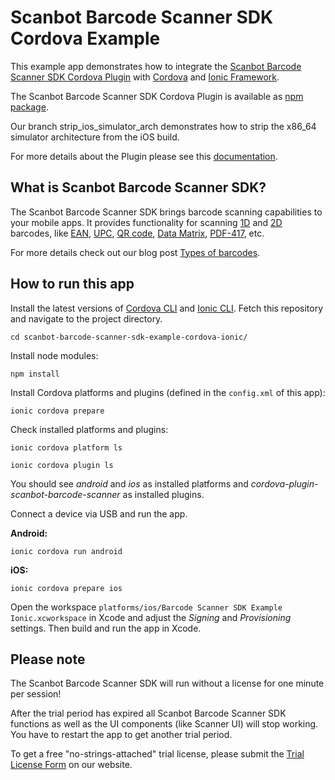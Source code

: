 # Scanbot Barcode Scanner SDK Cordova Example

This example app demonstrates how to integrate the [Scanbot Barcode Scanner SDK Cordova Plugin](https://scanbot.io/developer/cordova-barcode-scanner-plugin/) with [Cordova](https://cordova.apache.org) and [Ionic Framework](https://ionicframework.com).

The Scanbot Barcode Scanner SDK Cordova Plugin is available as [npm package](https://www.npmjs.com/package/cordova-plugin-scanbot-barcode-scanner).

Our branch strip_ios_simulator_arch demonstrates how to strip the x86_64 simulator architecture from the iOS build.

For more details about the Plugin please see this [documentation](https://docs.scanbot.io/barcode-scanner-sdk/cordova/introduction/).


## What is Scanbot Barcode Scanner SDK?

The Scanbot Barcode Scanner SDK brings barcode scanning capabilities to your mobile apps.
It provides functionality for scanning [1D](https://scanbot.io/products/barcode-software/1d-barcode-scanner/) and [2D](https://scanbot.io/products/barcode-software/2d-barcode-scanner/) barcodes, like [EAN](https://scanbot-sdk.com/products/barcode-software/1d-barcode-scanner/ean/), [UPC](https://scanbot.io/products/barcode-software/1d-barcode-scanner/upc/), [QR code](https://scanbot.io/products/barcode-software/2d-barcode-scanner/qr-code/), [Data Matrix](https://scanbot.io/products/barcode-software/2d-barcode-scanner/data-matrix/), [PDF-417](https://scanbot.io/products/barcode-software/2d-barcode-scanner/pdf417/), etc.

For more details check out our blog post [Types of barcodes](https://scanbot.io/blog/types-of-barcodes/).


## How to run this app

Install the latest versions of [Cordova CLI](https://cordova.apache.org) and [Ionic CLI](https://ionicframework.com).
Fetch this repository and navigate to the project directory.

`cd scanbot-barcode-scanner-sdk-example-cordova-ionic/`

Install node modules:

`npm install`

Install Cordova platforms and plugins (defined in the `config.xml` of this app):

`ionic cordova prepare`

Check installed platforms and plugins:

`ionic cordova platform ls`

`ionic cordova plugin ls`

You should see *android* and *ios* as installed platforms and *cordova-plugin-scanbot-barcode-scanner*
as installed plugins.


Connect a device via USB and run the app.

**Android:**

`ionic cordova run android`

**iOS:**

`ionic cordova prepare ios`

Open the workspace `platforms/ios/Barcode Scanner SDK Example Ionic.xcworkspace` in Xcode and
adjust the *Signing* and *Provisioning* settings. Then build and run the app in Xcode.


## Please note

The Scanbot Barcode Scanner SDK will run without a license for one minute per session!

After the trial period has expired all Scanbot Barcode Scanner SDK functions as well as the UI components
(like Scanner UI) will stop working. You have to restart the app to get another trial period.

To get a free "no-strings-attached" trial license, please submit the 
[Trial License Form](https://scanbot.io/trial/) on our website.
